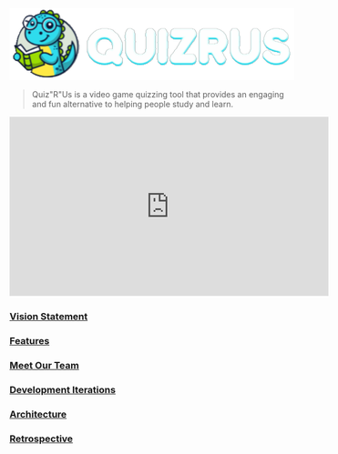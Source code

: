 ![Quiz"R"Us Logo](/docs/quizruslogo.png)

> Quiz"R"Us is a video game quizzing tool that provides an engaging and fun alternative to helping people study and learn.

<iframe width="560" height="315" src="https://www.youtube.com/embed/tefqnf15yhk" frameborder="0" allowfullscreen></iframe>

### [Vision Statement](https://github.com/NicholasTanJH/QuizRUs/blob/main/docs/VisionStatement.md)

### [Features](https://github.com/NicholasTanJH/QuizRUs/blob/main/docs/Features.md)

### [Meet Our Team](https://github.com/NicholasTanJH/QuizRUs/blob/main/docs/MeetOurTeam.md)

### [Development Iterations](https://github.com/NicholasTanJH/QuizRUs/blob/main/docs/Iterations.md)

### [Architecture](https://github.com/NicholasTanJH/QuizRUs/blob/main/docs/ARCHITECTURE.md)

### [Retrospective](https://github.com/NicholasTanJH/QuizRUs/blob/main/docs/RETROSPECTIVE.md)